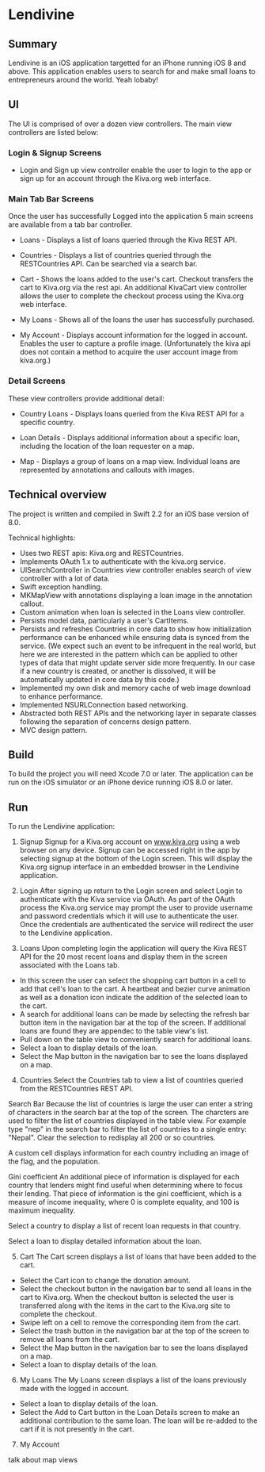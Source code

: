 # Lendivine

## Summary
Lendivine is an iOS application targetted for an iPhone running iOS 8 and above. 
This application enables users to search for and make small loans to entrepreneurs around the world. Yeah lobaby!

## UI
The UI is comprised of over a dozen view controllers. The main view controllers are listed below:

### Login & Signup Screens
* Login and Sign up view controller enable the user to login to the app or sign up for an account through the Kiva.org web interface.

### Main Tab Bar Screens
Once the user has successfully Logged into the application 5 main screens are available from a tab bar controller.

* Loans - Displays a list of loans queried through the Kiva REST API.

* Countries - Displays a list of countries queried through the RESTCountries API. Can be searched via a search bar.

* Cart - Shows the loans added to the user's cart. Checkout transfers the cart to Kiva.org via the rest api. An additional KivaCart view controller allows the user to complete the checkout process using the Kiva.org web interface. 

* My Loans - Shows all of the loans the user has successfully purchased.

* My Account - Displays account information for the logged in account. Enables the user to capture a profile image. (Unfortunately the kiva api does not contain a method to acquire the user account image from kiva.org.)

### Detail Screens
These view controllers provide additional detail:

* Country Loans - Displays loans queried from the Kiva REST API for a specific country.

* Loan Details - Displays additional information about a specific loan, including the location of the loan requester on a map.

* Map - Displays a group of loans on a map view. Individual loans are represented by annotations and callouts with images.


## Technical overview

The project is written and compiled in Swift 2.2 for an iOS base version of 8.0.

Technical highlights:
* Uses two REST apis: Kiva.org and RESTCountries.
* Implements OAuth 1.x to authenticate with the kiva.org service.
* UISearchController in Countries view controller enables search of view controller with a lot of data.
* Swift exception handling.
* MKMapView with annotations displaying a loan image in the annotation callout.
* Custom animation when loan is selected in the Loans view controller.
* Persists model data, particularly a user's CartItems. 
* Persists and refreshes Countries in core data to show how initialization performance can be enhanced while ensuring data is synced from the service. (We expect such an event to be infrequent in the real world, but here we are interested in the pattern which can be applied to other types of data that might update server side more frequently.  In our case if a new country is created, or another is dissolved, it will be automatically updated in core data by this code.)
* Implemented my own disk and memory cache of web image download to enhance performance.
* Implemented NSURLConnection based networking.
* Abstracted both REST APIs and the networking layer in separate classes following the separation of concerns design pattern.
* MVC design pattern.


## Build

To build the project you will need Xcode 7.0 or later.
The application can be run on the iOS simulator or an iPhone device running iOS 8.0 or later.


## Run

To run the Lendivine application:

1. Signup
Signup for a Kiva.org account on www.kiva.org using a web browser on any device. Signup can be accessed right in the app by selecting signup at the bottom of the Login screen. This will display the Kiva.org signup interface in an embedded browser in the Lendivine application.

2. Login
After signing up return to the Login screen and select Login to authenticate with the Kiva service via OAuth. As part of the OAuth process the Kiva.org service may prompt the user to provide username and password credentials which it will use to authenticate the user. Once the credentials are authenticated the service will redirect the user to the Lendivine application.

3. Loans
Upon completing login the application will query the Kiva REST API for the 20 most recent loans and display them in the screen associated with the Loans tab. 
* In this screen the user can select the shopping cart button in a cell to add that cell's loan to the cart. A heartbeat and bezier curve animation as well as a donation icon indicate the addition of the selected loan to the cart.
* A search for additional loans can be made by selecting the refresh bar button item in the navigation bar at the top of the screen. If additional loans are found they are appendec to the table view's list.
* Pull down on the table view to conveniently search for additional loans.
* Select a loan to display details of the loan.
* Select the Map button in the navigation bar to see the loans displayed on a map.

4. Countries
Select the Countries tab to view a list of countries queried from the RESTCountries REST API. 

Search Bar
Because the list of countries is large the user can enter a string of characters in the search bar at the top of the screen. The charcters are used to filter the list of countries displayed in the table view. For example type "nep" in the search bar to filter the list of countries to a single entry: "Nepal". Clear the selection to redisplay all 200 or so countries. 

A custom cell displays information for each country including an image of the flag, and the population. 

Gini coefficient
An additional piece of information is displayed for each country that lenders might find useful when determining where to focus their lending. That piece of information is the gini coefficient, which is a measure of income inequality, where 0 is complete equality, and 100 is maximum inequality.

Select a country to display a list of recent loan requests in that country. 

Select a loan to display detailed information about the loan.

5. Cart
The Cart screen displays a list of loans that have been added to the cart.

* Select the Cart icon to change the donation amount.
* Select the checkout button in the navigation bar to send all loans in the cart to Kiva.org. When the checkout button is selected the user is transferred along with the items in the cart to the Kiva.org site to complete the checkout.
* Swipe left on a cell to remove the corresponding item from the cart.
* Select the trash button in the navigation bar at the top of the screen to remove all loans from the cart. 
* Select the Map button in the navigation bar to see the loans displayed on a map.
* Select a loan to display details of the loan.

6. My Loans
The My Loans screen displays a list of the loans previously made with the logged in account.
* Select a loan to display details of the loan.
* Select the Add to Cart button in the Loan Details screen to make an additional contribution to the same loan. The loan will be re-added to the cart if it is not presently in the cart.

7. My Account

talk about map views 
